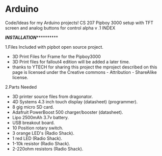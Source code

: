 # Arduino
Code/Ideas for my Arduino projects!
CS 207 Pipboy 3000 setup with TFT screen and analog buttons for control alpha v .1
INDEX




*************************************INSTALLATION***********************************************


1.Files Included with pipbot open source project.
  - 3D Print Files for Frame for the Pipboy3000
  - 3D Print files for fallout4 edition will be added a later time.
  - thanks to YTECH for sharing this project the mproject described on this page is licensed under the Creative commons - Attribution  - ShareAlike license.


2.Parts Needed
  - 3D printer source files from dragonator.
  - 4D Systems 4.3 inch touch display (datasheet) (programmer).
  - 8 gig micro SD card.
  - Adafruit PowerBoost 500 charger/booster (datasheet).
  - Lipo 2500mAh 3.7v battery.
  - USB breakout board.
  - 10 Position rotary switch.
  - 3 orange LED's (Radio Shack).
  - 1 red LED (Radio Shack).
  - 1-10k resistor (Radio Shack).
  - 2-220ohm resistors (Radio Shack).

